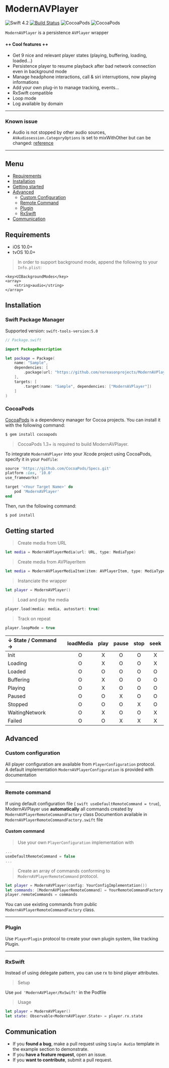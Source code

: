 # ModernAVPlayer
![Swift 4.2](https://img.shields.io/badge/Swift-5-orange.svg)
[![Build Status](https://travis-ci.org/noreasonprojects/ModernAVPlayer.svg?branch=develop)](https://travis-ci.com/noreasonprojects/ModernAVPlayer)
![CocoaPods](https://img.shields.io/cocoapods/v/ModernAVPlayer.svg)
![CocoaPods](https://img.shields.io/cocoapods/l/ModernAVPlayer.svg)

``ModernAVPlayer`` is a persistence ``AVPlayer`` wrapper

#### ++ Cool features ++
- Get 9 nice and relevant player states (playing, buffering, loading, loaded...)
- Persistence player to resume playback after bad network connection even in background mode
- Manage headphone interactions, call & siri interruptions, now playing informations
- Add your own plug-in to manage tracking, events...
- RxSwift compatible
- Loop mode
- Log available by domain
***

### Known issue
- Audio is not stopped by other audio sources, `AVAudiosession.CategoryOptions` is set to mixWithOther but can be changed: 
[reference](https://github.com/noreasonprojects/ModernAVPlayer/issues/174)

***

## Menu
- [Requirements](#requirements)
- [Installation](#installation)
- [Getting started](#getting-started)
- [Advanced](#advanced)
    - [Custom Configuration](#custom-configuration)
    - [Remote Command](#remote-command)
    - [Plugin](#plugin)
    - [RxSwift](#rxswift)
- [Communication](#communication)

## Requirements

- iOS 10.0+
- tvOS 10.0+

> In order to support background mode, append the following to your ``Info.plist``:
```
<key>UIBackgroundModes</key>
<array>
    <string>audio</string>
</array>
```

## Installation

### Swift Package Manager

Supported version: ``swift-tools-version:5.0``

```swift
// Package.swift

import PackageDescription

let package = Package(
    name: "Sample",
    dependencies: [
        .package(url: "https://github.com/noreasonprojects/ModernAVPlayer", from: "X.X.X")
    ],
    targets: [
        .target(name: "Sample", dependencies: ["ModernAVPlayer"])
    ]
)
```

### CocoaPods

[CocoaPods](http://cocoapods.org) is a dependency manager for Cocoa projects. You can install it with the following command:

```bash
$ gem install cocoapods
```

> CocoaPods 1.3+ is required to build ModernAVPlayer.

To integrate ``ModernAVPlayer`` into your Xcode project using CocoaPods, specify it in your `Podfile`:

```ruby
source 'https://github.com/CocoaPods/Specs.git'
platform :ios, '10.0'
use_frameworks!

target '<Your Target Name>' do
    pod 'ModernAVPlayer'
end
```

Then, run the following command:

```bash
$ pod install
```

## Getting started

> Create media from URL
```swift
let media = ModernAVPlayerMedia(url: URL, type: MediaType)
```
> Create media from AVPlayerItem
```swift
let media = ModernAVPlayerMediaItem(item: AVPlayerItem, type: MediaType, metadata: PlayerMediaMetadata)
```

> Instanciate the wrapper
```swift
let player = ModernAVPlayer()
```
> Load and play the media
```swift
player.load(media: media, autostart: true)
```
> Track on repeat
```swift
player.loopMode = true
```

| ↓ State / Command → | loadMedia | play | pause | stop | seek |
|:---------|:---------:|:--------:|:--------:|:--------:|:--------:|
| Init  | O | X | O | O | X
| Loading  | O | X | O | O | X
| Loaded  | O | O | O | O | O
| Buffering  | O | X | O | O | O
| Playing  | O | X | O | O | O
| Paused  | O | O | X | O | O
| Stopped  | O | O | O | X | O
| WaitingNetwork  | O | X | O | O | X
| Failed  | O | O | X | X | X

## Advanced 

### Custom configuration

All player configuration are available from `PlayerConfiguration` protocol.  
A default implementation `ModernAVPlayerConfiguration` is provided with documentation

---

### Remote command

If using default configuration file ( `swift useDefaultRemoteCommand = true`), ModernAVPlayer use **automatically** all commands created by `ModernAVPlayerRemoteCommandFactory` class
Documention available in  `ModernAVPlayerRemoteCommandFactory.swift` file

#### Custom command

> Use your own `PlayerConfiguration` implementation with 
```swift
...
useDefaultRemoteCommand = false
...
```

> Create an array of  commands conforming to  `ModernAVPlayerRemoteCommand` protocol. 
```swift
let player = ModernAVPlayer(config: YourConfigImplementation())
let commands: [ModernAVPlayerRemoteCommand] = YourRemoteCommandFactory.commands
player.remoteCommands = commands
```

You can use existing commands from public `ModernAVPlayerRemoteCommandFactory` class.

---

### Plugin

Use `PlayerPlugin` protocol to create your own plugin system, like tracking Plugin.

---

### RxSwift

Instead of using delegate pattern, you can use rx to bind player attributes.

> Setup

Use `pod 'ModernAVPlayer/RxSwift'` in the Podfile

> Usage
```swift
let player = ModernAVPlayer()
let state: Observable<ModernAVPlayer.State> = player.rx.state
```

## Communication

- If you **found a bug**, make a pull request using `Simple Audio` template in the example section to demonstrate.
- If you **have a feature request**, open an issue.
- If you **want to contribute**, submit a pull request.
